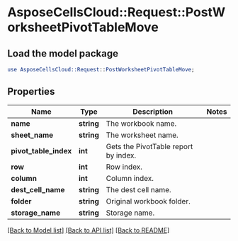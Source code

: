 # AsposeCellsCloud::Request::PostWorksheetPivotTableMove 

## Load the model package
```perl
use AsposeCellsCloud::Request::PostWorksheetPivotTableMove;
```

## Properties
Name | Type | Description | Notes
------------ | ------------- | ------------- | -------------
**name** | **string** | The workbook name. |
**sheet_name** | **string** | The worksheet name. |
**pivot_table_index** | **int** | Gets the PivotTable report by index. |
**row** | **int** | Row index. |
**column** | **int** | Column index. |
**dest_cell_name** | **string** | The dest cell name. |
**folder** | **string** | Original workbook folder. |
**storage_name** | **string** | Storage name. |  

[[Back to Model list]](../README.md#documentation-for-requests) [[Back to API list]](../README.md#documentation-for-api-endpoints) [[Back to README]](../README.md)

